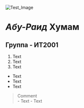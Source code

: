 ![Test_Image](https://github.githubassets.com/images/modules/logos_page/GitHub-Mark.png)

# *Абу-Раид* **Хумам**
## Группа - ИТ2001


1. Text
2. Text
3. Text

- Text
- Text
- Text
> Comment  
	- Text
	- Text

